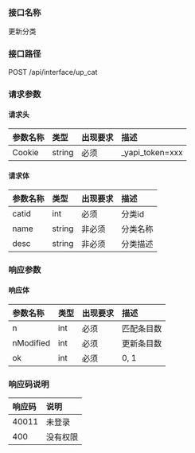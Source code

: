 ### 接口名称
更新分类

### 接口路径
POST /api/interface/up_cat

### 请求参数

#### 请求头

参数名称 | 类型   | 出现要求 | 描述
:--------|:-------|:-------|:---------------
Cookie   | string | 必须     | _yapi_token=xxx

#### 请求体

参数名称 | 类型   | 出现要求 | 描述
:--------|:-------|:-------|:----
catid    | int    | 必须     | 分类id
name     | string | 非必须   | 分类名称
desc     | string | 非必须   | 分类描述

### 响应参数

#### 响应体

参数名称  | 类型 | 出现要求 | 描述
:---------|:-----|:-------|:-----
n         | int  | 必须     | 匹配条目数
nModified | int  | 必须     | 更新条目数
ok        | int  | 必须     | 0, 1

### 响应码说明

响应码 | 说明
:------|:----
40011  | 未登录
400    | 没有权限
